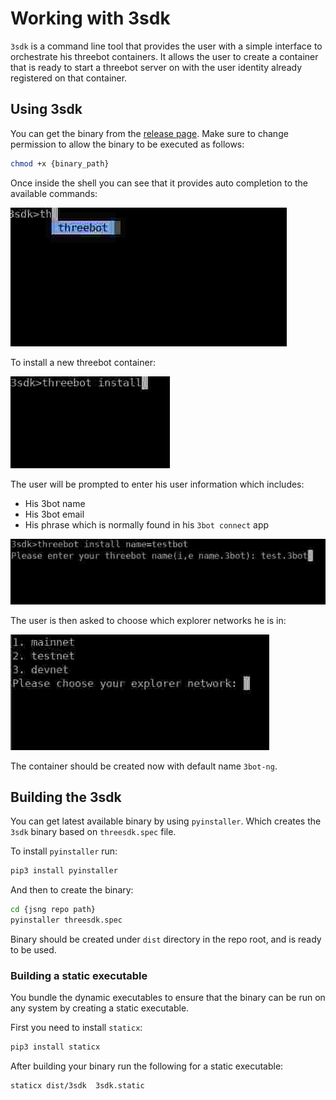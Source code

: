# Working with 3sdk

`3sdk` is a command line tool that provides the user with a simple interface to orchestrate his threebot containers.
It allows the user to create a container that is ready to start a threebot server on with the user identity already registered on that container.

## Using 3sdk

You can get the binary from the [release page](https://github.com/threefoldtech/js-ng/releases). Make sure to change permission to allow the binary to be executed as follows:

```bash
chmod +x {binary_path}
```

Once inside the shell you can see that it provides auto completion to the available commands:

![Shell auto completion](images/sdkautocomplete.png)

To install a new threebot container:

![SDK install](images/sdkinstall.png)

The user will be prompted to enter his user information which includes:

- His 3bot name
- His 3bot email
- His phrase which is normally found in his `3bot connect` app

![SDK prompt](images/sdkprompt.png)

The user is then asked to choose which explorer networks he is in:

![SDK explorer](images/sdkexplorer.png)

The container should be created now with default name `3bot-ng`.

## Building the 3sdk

You can get latest available binary by using `pyinstaller`. Which creates the `3sdk` binary based on `threesdk.spec` file.

To install `pyinstaller` run:

```bash
pip3 install pyinstaller
```

And then to create the binary:

```bash
cd {jsng repo path}
pyinstaller threesdk.spec
```

Binary should be created under `dist` directory in the repo root, and is ready to be used.

### Building a static executable

You bundle the dynamic executables to ensure that the binary can be run on any system by creating a static executable.

First you need to install `staticx`:

```bash
pip3 install staticx
```

After building your binary run the following for a static executable:

```bash
staticx dist/3sdk  3sdk.static
```
